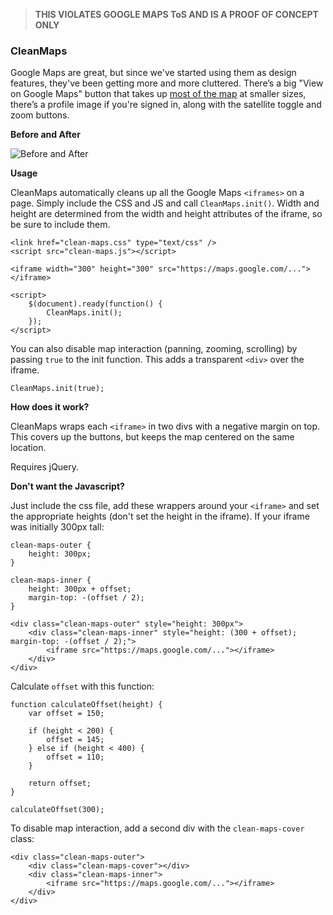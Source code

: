 > __THIS VIOLATES GOOGLE MAPS ToS AND IS A PROOF OF CONCEPT ONLY__

### CleanMaps

Google Maps are great, but since we've started using them as design features, they've been getting more and more cluttered. There’s a big "View on Google Maps" button that takes up [most of the map](http://i.imgur.com/ULltLdA.png) at smaller sizes, there’s a profile image if you're signed in, along with the satellite toggle and zoom buttons. 

__Before and After__

![Before and After](http://i.imgur.com/IzlOkfo.jpg)

__Usage__

CleanMaps automatically cleans up all the Google Maps ```<iframes>``` on a page. Simply include the CSS and JS and call ```CleanMaps.init()```. Width and height are determined from the width and height attributes of the iframe, so be sure to include them.

```
<link href="clean-maps.css" type="text/css" />
<script src="clean-maps.js"></script>

<iframe width="300" height="300" src="https://maps.google.com/..."></iframe>

<script>
    $(document).ready(function() {
        CleanMaps.init();
    });
</script>
```

You can also disable map interaction (panning, zooming, scrolling) by passing ```true``` to the init function. This adds a transparent ```<div>``` over the iframe.

```
CleanMaps.init(true);
```

__How does it work?__

CleanMaps wraps each ```<iframe>``` in two divs with a negative margin on top. This covers up the buttons, but keeps the map centered on the same location.

Requires jQuery.

__Don't want the Javascript?__

Just include the css file, add these wrappers around your ```<iframe>``` and set the appropriate heights (don't set the height in the iframe). If your iframe was initially 300px tall:

```
clean-maps-outer {
	height: 300px;
}

clean-maps-inner {
	height: 300px + offset;
	margin-top: -(offset / 2);
}
```

```
<div class="clean-maps-outer" style="height: 300px">
    <div class="clean-maps-inner" style="height: (300 + offset); margin-top: -(offset / 2);">
        <iframe src="https://maps.google.com/..."></iframe>
    </div>
</div>
```

Calculate ```offset``` with this function:

```
function calculateOffset(height) {
    var offset = 150;

    if (height < 200) {
        offset = 145;
    } else if (height < 400) {
        offset = 110;
    }
    
    return offset;
}

calculateOffset(300);
```

To disable map interaction, add a second div with the ```clean-maps-cover``` class:

```
<div class="clean-maps-outer">
	<div class="clean-maps-cover"></div>
    <div class="clean-maps-inner">
        <iframe src="https://maps.google.com/..."></iframe>
    </div>
</div>
```
